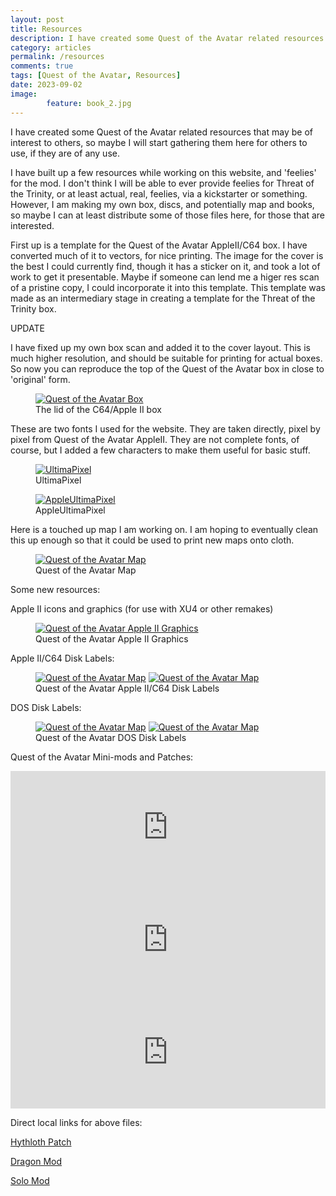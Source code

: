 ```yaml
---
layout: post
title: Resources
description: I have created some Quest of the Avatar related resources that may be of interest to others.
category: articles
permalink: /resources
comments: true
tags: [Quest of the Avatar, Resources]
date: 2023-09-02
image: 
        feature: book_2.jpg
---
```


I have created some Quest of the Avatar related resources that may be of interest to others, so maybe I will start gathering them here for others to use, if they are of any use.

<!--more-->

I have built up a few resources while working on this website, and 'feelies' for the mod. I don't think I will be able to ever provide feelies for Threat of the Trinity, or at least actual, real, feelies, via a kickstarter or something. However, I am making my own box, discs, and potentially map and books, so maybe I can at least distribute some of those files here, for those that are interested.

First up is a template for the Quest of the Avatar AppleII/C64 box. I have converted much of it to vectors, for nice printing. The image for the cover is the best I could currently find, though it has a sticker on it, and took a lot of work to get it presentable. Maybe if someone can lend me a higer res scan of a pristine copy, I could incorporate it into this template. This template was made as an intermediary stage in creating a template for the Threat of the Trinity box.

UPDATE

I have fixed up my own box scan and added it to the cover layout. This is much higher resolution, and should be suitable for printing for actual boxes. So now you can reproduce the top of the Quest of the Avatar box in close to 'original' form.

<figure>
	<a href="{{ site.url }}/Art/box_base.pdf"><img class="ScrollRev" alt="Quest of the Avatar Box" data-tilt src="{{ site.url }}/Art/box_base.png" /></a>
	<figcaption>The lid of the C64/Apple II box</figcaption>
</figure>

These are two fonts I used for the website. They are taken directly, pixel by pixel from Quest of the Avatar AppleII. They are not complete fonts, of course, but I added a few characters to make them useful for basic stuff.

<figure>
	<a href="{{ site.url }}/assets/css/ultimapixel-ultimawebfont.ttf"><img class="ScrollRev" alt="UltimaPixel" data-tilt src="{{ site.url }}/images/ultimapixel.png" /></a>
	<figcaption>UltimaPixel</figcaption>
</figure>

<figure>
	<a href="{{ site.url }}/assets/css/appleultimapixel-webfont.ttf"><img class="ScrollRev" alt="AppleUltimaPixel" data-tilt src="{{ site.url }}/images/appleultimapixel.png" /></a>
	<figcaption>AppleUltimaPixel</figcaption>
</figure>

Here is a touched up map I am working on. I am hoping to eventually clean this up enough so that it could be used to print new maps onto cloth.
<figure>
	<a href="{{ site.url }}/Art/Ultima_IV_Map_Hi_Res.png"><img class="ScrollRev" alt="Quest of the Avatar Map" data-tilt src="{{ site.url }}/Art/Ultima_IV_Map_Low_Res.png" /></a>
	<figcaption>Quest of the Avatar Map</figcaption>
</figure>

Some new resources:

Apple II icons and graphics (for use with XU4 or other remakes)

<figure>
	<a href="{{ site.url }}/Art/appleII.zip"><img class="ScrollRev" alt="Quest of the Avatar Apple II Graphics" data-tilt src="{{ site.url }}/Art/appleIImode.jpg" /></a>
	<figcaption>Quest of the Avatar Apple II Graphics</figcaption>
</figure>

Apple II/C64 Disk Labels:

<figure>
	<a href="{{ site.url }}/Art/Ultima_IV_Disk_Label_Apple_AB.pdf"><img class="ScrollRev inline" alt="Quest of the Avatar Map" data-tilt src="{{ site.url }}/Art/Ultima_IV_Disk_Label_Apple_AB.png" /></a>
	<a href="{{ site.url }}/Art/Ultima_IV_Disk_Label_Apple_CD.pdf"><img class="ScrollRev inline" alt="Quest of the Avatar Map" data-tilt src="{{ site.url }}/Art/Ultima_IV_Disk_Label_Apple_CD.png" /></a>
	<figcaption>Quest of the Avatar Apple II/C64 Disk Labels</figcaption>
</figure>

DOS Disk Labels:

<figure>
	<a href="{{ site.url }}/Art/Ultima_IV_Disk_Label_A.pdf"><img class="ScrollRev inline" alt="Quest of the Avatar Map" data-tilt src="{{ site.url }}/Art/Ultima_IV_Disk_Label_A.png" /></a>
	<a href="{{ site.url }}/Art/Ultima_IV_Disk_Label_B.pdf"><img class="ScrollRev inline" alt="Quest of the Avatar Map" data-tilt src="{{ site.url }}/Art/Ultima_IV_Disk_Label_B.png" /></a>
	<figcaption>Quest of the Avatar DOS Disk Labels</figcaption>
</figure>

Quest of the Avatar Mini-mods and Patches:

<iframe width="100%" height="180" src="https://www.moddb.com/games/ultima-iv-quest-of-the-avatar/downloads/hythloth-fix/widget" frameborder="0"></iframe><br>

<iframe width="100%" height="180" src="https://www.moddb.com/mods/ultima-iv-dragon/downloads/dragon-11/widget" frameborder="0"></iframe><br>

<iframe width="100%" height="180" src="https://www.moddb.com/games/ultima-iv-quest-of-the-avatar/downloads/ultima-iv-solo/widget" frameborder="0"></iframe><br>

Direct local links for above files:

[Hythloth Patch](https://github.com/cambragol/ultima-IV-trinity/blob/master/assets/HYTHLOTH.DNG?raw=true)

[Dragon Mod](https://github.com/cambragol/advent-of-the-trinity/raw/master/Dragon_1.1.zip)

[Solo Mod](https://github.com/cambragol/advent-of-the-trinity/raw/master/Ultima_IV_Solo.zip)

